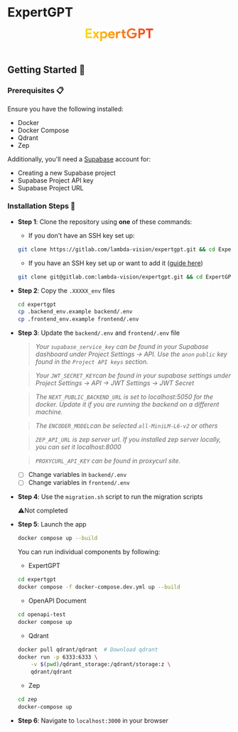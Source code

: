 # ExpertGPT

<div align="center">
    <img src="./ExpertGPT.svg" alt="ExpertGPT-logo" width="30%"  style="border-radius: 0%; padding-bottom: 20px"/>
</div>

## Getting Started 🚀

### Prerequisites 📋

Ensure you have the following installed:

- Docker
- Docker Compose
- Qdrant
- Zep

Additionally, you'll need a [Supabase](https://supabase.com/) account for:

- Creating a new Supabase project
- Supabase Project API key
- Supabase Project URL

### Installation Steps 💽

- **Step 1**: Clone the repository using **one** of these commands:

  - If you don't have an SSH key set up:

  ```bash
  git clone https://gitlab.com/lambda-vision/expertgpt.git && cd ExpertGPT
  ```

  - If you have an SSH key set up or want to add it ([guide here](https://docs.github.com/en/authentication/connecting-to-github-with-ssh/adding-a-new-ssh-key-to-your-github-account))

  ```bash
  git clone git@gitlab.com:lambda-vision/expertgpt.git && cd ExpertGPT
  ```

- **Step 2**: Copy the `.XXXXX_env` files

  ```bash
  cd expertgpt
  cp .backend_env.example backend/.env
  cp .frontend_env.example frontend/.env
  ```

- **Step 3**: Update the `backend/.env` and `frontend/.env` file

  > _Your `supabase_service_key` can be found in your Supabase dashboard under Project Settings -> API. Use the `anon` `public` key found in the `Project API keys` section._

  > _Your `JWT_SECRET_KEY`can be found in your supabase settings under Project Settings -> API -> JWT Settings -> JWT Secret_

  > _The `NEXT_PUBLIC_BACKEND_URL` is set to localhost:5050 for the docker. Update it if you are running the backend on a different machine._

  > _The `ENCODER_MODEL`can be selected `all-MiniLM-L6-v2` or others_

  > _`ZEP_API_URL` is zep server url. If you installed zep server locally, you can set it localhost:8000_

  > _`PROXYCURL_API_KEY` can be found in proxycurl site._
  - [ ] Change variables in `backend/.env`
  - [ ] Change variables in `frontend/.env`

- **Step 4**: Use the `migration.sh` script to run the migration scripts

  ⚠️Not completed

- **Step 5**: Launch the app

  ```bash
  docker compose up --build
  ```

  You can run individual components by following:
  - ExpertGPT
  ```bash
  cd expertgpt
  docker compose -f docker-compose.dev.yml up --build
  ```

  - OpenAPI Document
  ```bash
  cd openapi-test
  docker compose up
  ```

  - Qdrant
  ```bash
  docker pull qdrant/qdrant  # Download qdrant
  docker run -p 6333:6333 \
      -v $(pwd)/qdrant_storage:/qdrant/storage:z \
      qdrant/qdrant
  ```

  - Zep
  ```bash
  cd zep
  docker-compose up
  ```
- **Step 6**: Navigate to `localhost:3000` in your browser

